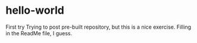# hello-world
First try
Trying to post pre-built repository, but this is a nice exercise.
Filling in the ReadMe file, I guess.
